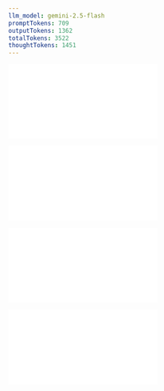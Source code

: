 ```yaml
---
llm_model: gemini-2.5-flash
promptTokens: 709
outputTokens: 1362
totalTokens: 3522
thoughtTokens: 1451
---
```


![@](steps/_.a5abe941.md)

![@](steps/_.1e313f77.md)

![@](steps/_.72115ed5.md)

![@](steps/response.ff2c7c61.md)